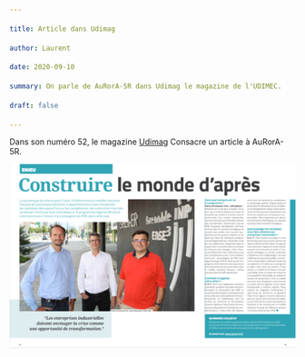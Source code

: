 ```yaml
---

title: Article dans Udimag

author: Laurent

date: 2020-09-10

summary: On parle de AuRorA-5R dans Udimag le magazine de l'UDIMEC.

draft: false

---
```


Dans son numéro 52, le magazine [Udimag](https://www.google.com/url?q=https://www.udimec.fr/sites/default/files/udimag_52_planche_bd.pdf&sa=D&ust=1610440680338000&usg=AOvVaw01hq7wDbKkf11wtfsGK0q5) Consacre un article à AuRorA-5R.

![](images/image1.png)

